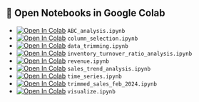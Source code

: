 ## 🔗 Open Notebooks in Google Colab

- [![Open In Colab](https://colab.research.google.com/assets/colab-badge.svg)](https://colab.research.google.com/github/pavanKarthik2006/BDM-Project_notebooks/blob/master/ABC_analysis.ipynb) `ABC_analysis.ipynb`
- [![Open In Colab](https://colab.research.google.com/assets/colab-badge.svg)](https://colab.research.google.com/github/pavanKarthik2006/BDM-Project_notebooks/blob/master/column_selection.ipynb) `column_selection.ipynb`
- [![Open In Colab](https://colab.research.google.com/assets/colab-badge.svg)](https://colab.research.google.com/github/pavanKarthik2006/BDM-Project_notebooks/blob/master/data_trimming.ipynb) `data_trimming.ipynb`
- [![Open In Colab](https://colab.research.google.com/assets/colab-badge.svg)](https://colab.research.google.com/github/pavanKarthik2006/BDM-Project_notebooks/blob/master/inventory_turnover_ratio_analysis.ipynb) `inventory_turnover_ratio_analysis.ipynb`
- [![Open In Colab](https://colab.research.google.com/assets/colab-badge.svg)](https://colab.research.google.com/github/pavanKarthik2006/BDM-Project_notebooks/blob/master/revenue.ipynb) `revenue.ipynb`
- [![Open In Colab](https://colab.research.google.com/assets/colab-badge.svg)](https://colab.research.google.com/github/pavanKarthik2006/BDM-Project_notebooks/blob/master/sales_trend_analysis.ipynb) `sales_trend_analysis.ipynb`
- [![Open In Colab](https://colab.research.google.com/assets/colab-badge.svg)](https://colab.research.google.com/github/pavanKarthik2006/BDM-Project_notebooks/blob/master/time_series.ipynb) `time_series.ipynb`
- [![Open In Colab](https://colab.research.google.com/assets/colab-badge.svg)](https://colab.research.google.com/github/pavanKarthik2006/BDM-Project_notebooks/blob/master/trimmed_sales_feb_2024.ipynb) `trimmed_sales_feb_2024.ipynb`
- [![Open In Colab](https://colab.research.google.com/assets/colab-badge.svg)](https://colab.research.google.com/github/pavanKarthik2006/BDM-Project_notebooks/blob/master/visualize.ipynb) `visualize.ipynb`
